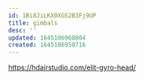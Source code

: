 ```yaml
---
id: 1Bi8JiLKX0XGS2B3Fj9UP
title: gimbals
desc: ''
updated: 1645106968804
created: 1645106950716
---
```

https://hdairstudio.com/elit-gyro-head/
